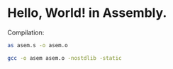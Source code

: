 # Hello, World! in Assembly.

Compilation:

```bash
as asem.s -o asem.o
```

```bash
gcc -o asem asem.o -nostdlib -static
```

